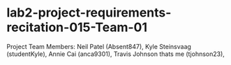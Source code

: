 # lab2-project-requirements-recitation-015-Team-01
Project Team Members:
Neil Patel (Absent847),
Kyle Steinsvaag (studentKyle),
Annie Cai (anca9301),
Travis Johnson thats me (tjohnson23),
